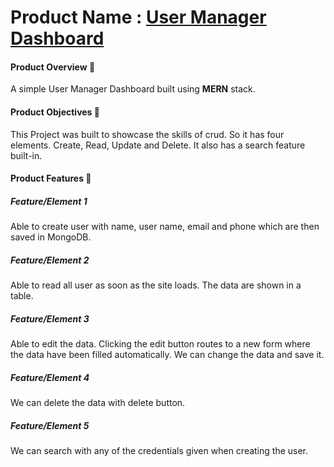 # Product Name : [User Manager Dashboard](https://crud-client-psi.vercel.app/all)

#### Product Overview 👀
A simple User Manager Dashboard built using **MERN** stack.

#### Product Objectives 🎯
This Project was built to showcase the skills of crud. So it has four elements. Create, Read, Update and Delete. It also has a search feature built-in.

#### Product Features 🧩
##### Feature/Element 1
Able to create user with name, user name, email and phone which are then saved in MongoDB.
##### Feature/Element 2
Able to read all user as soon as the site loads. The data are shown in a table.
##### Feature/Element 3
Able to edit the data. Clicking the edit button routes to a new form where the data have been filled automatically. We can change the data and save it.
##### Feature/Element 4
We can delete the data with delete button.
##### Feature/Element 5
We can search with any of the credentials given when creating the user.
